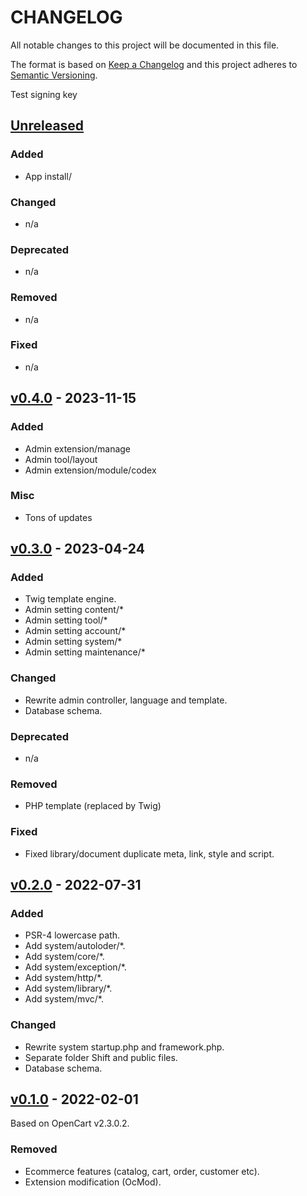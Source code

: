 # CHANGELOG

All notable changes to this project will be documented in this file.

The format is based on [Keep a Changelog](https://keepachangelog.com/en/1.0.0/)
and this project adheres to [Semantic Versioning](https://semver.org/spec/v2.0.0.html).

Test signing key

## [Unreleased]

### Added
- App install/

### Changed
- n/a

### Deprecated
- n/a

### Removed
- n/a

### Fixed
- n/a

## [v0.4.0] - 2023-11-15

### Added
- Admin extension/manage
- Admin tool/layout
- Admin extension/module/codex

### Misc
- Tons of updates

## [v0.3.0] - 2023-04-24
### Added
- Twig template engine.
- Admin setting content/*
- Admin setting tool/*
- Admin setting account/*
- Admin setting system/*
- Admin setting maintenance/*

### Changed
- Rewrite admin controller, language and template.
- Database schema.

### Deprecated
- n/a

### Removed
- PHP template (replaced by Twig)

### Fixed
- Fixed library/document duplicate meta, link, style and script.

## [v0.2.0] - 2022-07-31
### Added
- PSR-4 lowercase path.
- Add system/autoloder/*.
- Add system/core/*.
- Add system/exception/*.
- Add system/http/*.
- Add system/library/*.
- Add system/mvc/*.

### Changed
- Rewrite system startup.php and framework.php.
- Separate folder Shift and public files.
- Database schema.

## [v0.1.0] - 2022-02-01
Based on OpenCart v2.3.0.2.

### Removed
- Ecommerce features (catalog, cart, order, customer etc).
- Extension modification (OcMod).

[Unreleased]: https://github.com/qaharmdz/shift/compare/v0.4.0...dev/0.x
[v0.1.0]: https://github.com/qaharmdz/shift/releases/tag/v0.1.0
[v0.2.0]: https://github.com/qaharmdz/shift/releases/tag/v0.2.0
[v0.3.0]: https://github.com/qaharmdz/shift/releases/tag/v0.3.0
[v0.4.0]: https://github.com/qaharmdz/shift/releases/tag/v0.4.0
